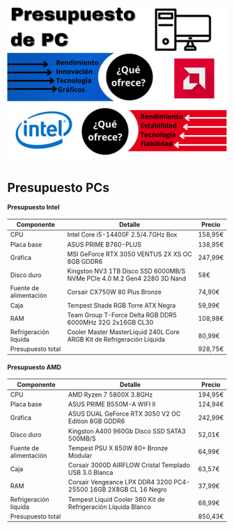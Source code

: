 ![Header](assets/20250331_202226_logo_pc.png)

# Presupuesto PCs

#### Presupuesto Intel

| Componente             | Detalle                                                                 | Precio  |
|------------------------|-------------------------------------------------------------------------|---------|
| CPU                    | Intel Core i5-14400F 2.5/4.7GHz Box                                     | 158,95€ |
| Placa base             | ASUS PRIME B760-PLUS                                                    | 138,95€ |
| Gráfica                | MSI GeForce RTX 3050 VENTUS 2X XS OC 8GB GDDR6                          | 247,99€ |
| Disco duro             | Kingston NV3 1TB Disco SSD 6000MB/S NVMe PCIe 4.0 M.2 Gen4 2280 3D Nand | 58€     |
| Fuente de alimentación | Corsair CX750W 80 Plus Bronze                                           | 74,90€  |
| Caja                   | Tempest Shade RGB Torre ATX Negra                                       | 59,99€  |
| RAM                    | Team Group T-Force Delta RGB DDR5 6000MHz 32G 2x16GB CL30               | 108,98€ |
| Refrigeración líquida  | Cooler Master MasterLiquid 240L Core ARGB Kit de Refrigeración Líquida  | 80,99€  |
| Presupuesto total      |                                                                         | 928,75€        |

#### Presupuesto AMD

| Componente             | Detalle                                                          | Precio  |
|------------------------|------------------------------------------------------------------|---------|
| CPU                    | AMD Ryzen 7 5800X 3.8GHz                                         | 194,95€ |
| Placa base             | ASUS PRIME B550M-A WIFI II                                       | 124,94€ |
| Gráfica                | ASUS DUAL GeForce RTX 3050 V2 OC Edition 8GB GDDR6               | 242,99€ |
| Disco duro             | Kingston A400 960Gb Disco SSD SATA3 500MB/S                      | 52,01€  |
| Fuente de alimentación | Tempest PSU X 850W 80+ Bronze Modular                            | 64,99€  |
| Caja                   | Corsair 3000D AIRFLOW Cristal Templado USB 3.0 Blanca            | 63,57€  |
| RAM                    | Corsair Vengeance LPX DDR4 3200 PC4-25500 16GB 2X8GB CL 16 Negro | 37,99€  |
| Refrigeración líquida  | Tempest Liquid Cooler 360 Kit de Refrigeración Líquida Blanco    | 68,99€  |
| Presupuesto total      |                                                                  | 850,43€ |


